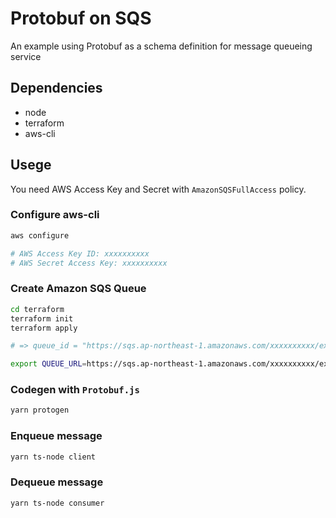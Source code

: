 # Protobuf on SQS

An example using Protobuf as a schema definition for message queueing service

## Dependencies

- node
- terraform
- aws-cli

## Usege

You need AWS Access Key and Secret with `AmazonSQSFullAccess` policy.

### Configure aws-cli

```sh
aws configure

# AWS Access Key ID: xxxxxxxxxx
# AWS Secret Access Key: xxxxxxxxxx
```

### Create Amazon SQS Queue

```sh
cd terraform
terraform init
terraform apply

# => queue_id = "https://sqs.ap-northeast-1.amazonaws.com/xxxxxxxxxx/example-queue"

export QUEUE_URL=https://sqs.ap-northeast-1.amazonaws.com/xxxxxxxxxx/example-queue
```

### Codegen with `Protobuf.js`

```sh
yarn protogen
```

### Enqueue message

```sh
yarn ts-node client
```

### Dequeue message

```sh
yarn ts-node consumer
```
